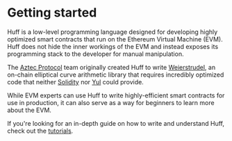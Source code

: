 # Getting started

Huff is a low-level programming language designed for developing highly optimized smart contracts that run on the Ethereum Virtual Machine (EVM). Huff does not hide the inner workings of the EVM and instead exposes its programming stack to the developer for manual manipulation.

The [Aztec Protocol](https://aztec.network/) team originally created Huff to write [Weierstrudel](https://github.com/aztecprotocol/weierstrudel/tree/master/huff_modules), an on-chain elliptical curve arithmetic library that requires incredibly optimized code that neither [Solidity](https://docs.soliditylang.org/) nor [Yul](https://docs.soliditylang.org/en/latest/yul.html) could provide.

While EVM experts can use Huff to write highly-efficient smart contracts for use in production, it can also serve as a way for beginners to learn more about the EVM.

If you're looking for an in-depth guide on how to write and understand Huff, check out the [tutorials](/tutorial/overview/).
